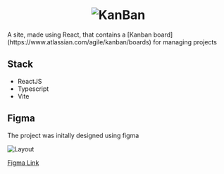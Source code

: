 <h1 align="center" >
<img src="https://i.imgur.com/sRbhANY.png" alt="KanBan"/>
</h1 >
A site, made using React, that contains a [Kanban board](https://www.atlassian.com/agile/kanban/boards) for managing projects

## Stack

- ReactJS
- Typescript
- Vite

## Figma

The project was initally designed using figma

![Layout](https://i.imgur.com/y8BWH96.png)

[Figma Link](https://www.figma.com/file/x5SRMNEcS0JxgiGUsGu4kO/Kanban-Board?type=design&mode=design&t=BlxZhWtmAVEgxQXz-1)
